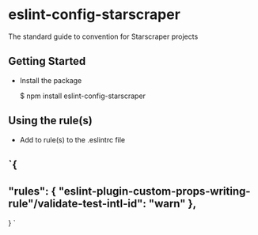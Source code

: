 # eslint-config-starscraper
The standard guide to convention for Starscraper projects

## Getting Started
- Install the package

    $ npm install eslint-config-starscraper

## Using the rule(s)
- Add to rule(s) to the .eslintrc file

`{
  -----------
  "rules": {
    "eslint-plugin-custom-props-writing-rule"/validate-test-intl-id": "warn"
  },
  --------------
}
`